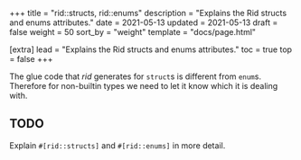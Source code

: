 +++
title = "rid::structs, rid::enums"
description = "Explains the Rid structs and enums attributes."
date = 2021-05-13
updated = 2021-05-13
draft = false
weight = 50
sort_by = "weight"
template = "docs/page.html"

[extra]
lead = "Explains the Rid structs and enums attributes."
toc = true
top = false
+++

The glue code that _rid_ generates for `struct`s is different from `enum`s. Therefore for
non-builtin types we need to let it know which it is dealing with.

## TODO

Explain `#[rid::structs]` and `#[rid::enums]` in more detail.

